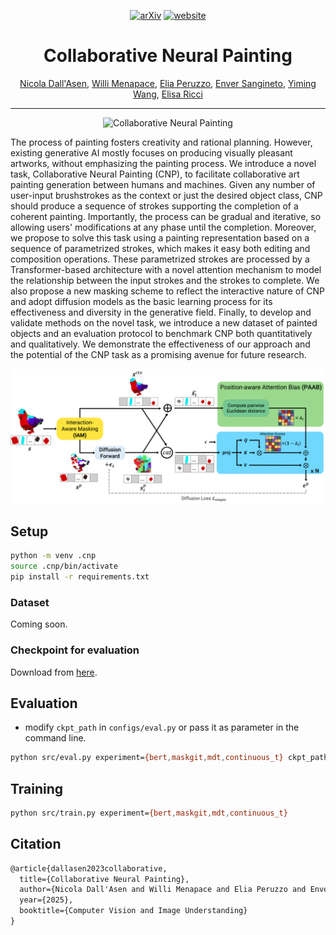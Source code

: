 <div align="center">

[![arXiv](https://img.shields.io/badge/arXiv-2312.01800-b31b1b.svg)](https://arxiv.org/abs/2312.01800)
[![website](https://img.shields.io/badge/website-fodark.xyz%2Fcollaborative&dash;neural&dash;painting-success)](https://fodark.xyz/collaborative-neural-painting)

# Collaborative Neural Painting

[Nicola Dall'Asen](https://scholar.google.com/citations?user=e7lgiYYAAAAJ&hl), [Willi Menapace](https://scholar.google.com/citations?hl=en&user=31ha1LgAAAAJ), [Elia Peruzzo](https://scholar.google.com/citations?hl=en&user=nWEJGz0AAAAJ), [Enver Sangineto](https://scholar.google.com/citations?hl=en&user=eJZlvlAAAAAJ), [Yiming Wang](https://scholar.google.com/citations?hl=en&user=KBZ3zrEAAAAJ), [Elisa Ricci](https://scholar.google.com/citations?user=xf1T870AAAAJ&hl=en)

---

![Collaborative Neural Painting](images/teaser.png)

</div>

The process of painting fosters creativity and rational planning. However, existing generative AI mostly focuses on producing visually pleasant artworks, without emphasizing the painting process. We introduce a novel task, Collaborative Neural Painting (CNP), to facilitate collaborative art painting generation between humans and machines. Given any number of user-input brushstrokes as the context or just the desired object class, CNP should produce a sequence of strokes supporting the completion of a coherent painting. Importantly, the process can be gradual and iterative, so allowing users' modifications at any phase until the completion. Moreover, we propose to solve this task using a painting representation based on a sequence of parametrized strokes, which makes it easy both editing and composition operations. These parametrized strokes are processed by a Transformer-based architecture with a novel attention mechanism to model the relationship between the input strokes and the strokes to complete. We also propose a new masking scheme to reflect the interactive nature of CNP and adopt diffusion models as the basic learning process for its effectiveness and diversity in the generative field. Finally, to develop and validate methods on the novel task, we introduce a new dataset of painted objects and an evaluation protocol to benchmark CNP both quantitatively and qualitatively. We demonstrate the effectiveness of our approach and the potential of the CNP task as a promising avenue for future research.

![Collaborative Neural Painting Method](images/method.png)

## Setup

```bash
python -m venv .cnp
source .cnp/bin/activate
pip install -r requirements.txt
```

### Dataset

Coming soon.

### Checkpoint for evaluation

Download from [here](https://mega.nz/file/44IV1bKC#KYwP9JEKSyWNkiFZUZBKWHUsZaVNZwygxahVb8yim6c).

## Evaluation

- modify `ckpt_path` in `configs/eval.py` or pass it as parameter in the command line.

```bash
python src/eval.py experiment={bert,maskgit,mdt,continuous_t} ckpt_path=/path/to/checkpoint
```

## Training

```bash
python src/train.py experiment={bert,maskgit,mdt,continuous_t}
```

## Citation

```latex
@article{dallasen2023collaborative,
  title={Collaborative Neural Painting}, 
  author={Nicola Dall'Asen and Willi Menapace and Elia Peruzzo and Enver Sangineto and Yiming Wang and Elisa Ricci},
  year={2025},
  booktitle={Computer Vision and Image Understanding}
}
```
